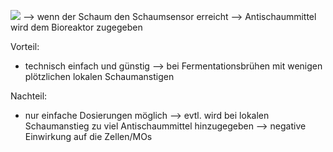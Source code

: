 ![](Pasted%20image%2020250408104613.png)
--> wenn der Schaum den Schaumsensor erreicht --> Antischaummittel wird dem Bioreaktor zugegeben

Vorteil:
- technisch einfach und günstig --> bei Fermentationsbrühen mit wenigen plötzlichen lokalen Schaumanstigen

Nachteil:
- nur einfache Dosierungen möglich --> evtl. wird bei lokalen Schaumanstieg  zu viel Antischaummittel hinzugegeben --> negative Einwirkung auf die Zellen/MOs